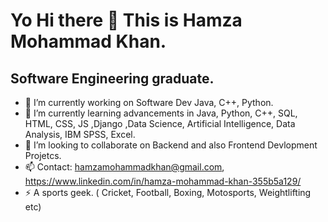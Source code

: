 # Yo Hi there 👋 This is Hamza Mohammad Khan.

## Software Engineering graduate.
- 🔭 I’m currently working on Software Dev Java, C++, Python.
- 🌱 I’m currently learning advancements in Java, Python, C++, SQL, HTML, CSS, JS ,Django ,Data Science, Artificial Intelligence, Data Analysis, IBM SPSS, Excel.
- 👯 I’m looking to collaborate on Backend and also Frontend Devlopment Projetcs.
- 📫 Contact: hamzamohammadkhan@gmail.com, https://www.linkedin.com/in/hamza-mohammad-khan-355b5a129/
- ⚡ A sports geek. ( Cricket, Football, Boxing, Motosports, Weightlifting etc)
